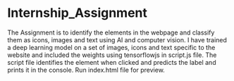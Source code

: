 # Internship_Assignment

The Assignment is to identify the elements in the webpage and classify them as icons, images and text using AI and computer vision.
I have trained a deep learning model on a set of images, icons and text specific to the website and included the weights using tensorflowjs in script.js file.
The script file identifies the element when clicked and predicts the label and prints it in the console.
Run index.html file for preview.
